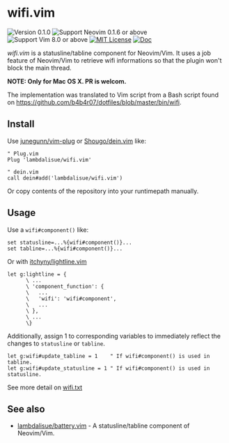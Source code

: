 wifi.vim
==============================================================================
![Version 0.1.0](https://img.shields.io/badge/version-0.1.0-yellow.svg?style=flat-square)
![Support Neovim 0.1.6 or above](https://img.shields.io/badge/support-Neovim%200.1.6%20or%20above-green.svg?style=flat-square)
![Support Vim 8.0 or above](https://img.shields.io/badge/support-Vim%208.0.0%20or%20above-yellowgreen.svg?style=flat-square)
[![MIT License](https://img.shields.io/badge/license-MIT-blue.svg?style=flat-square)](LICENSE)
[![Doc](https://img.shields.io/badge/doc-%3Ah%20wifi-orange.svg?style=flat-square)](doc/wifi.txt)

*wifi.vim* is a statusline/tabline component for Neovim/Vim.
It uses a job feature of Neovim/Vim to retrieve wifi informations so that the plugin won't block the main thread.

**NOTE: Only for Mac OS X. PR is welcom.**

The implementation was translated to Vim script from a Bash script found on https://github.com/b4b4r07/dotfiles/blob/master/bin/wifi.


Install
-------------------------------------------------------------------------------
Use [junegunn/vim-plug] or [Shougo/dein.vim] like:

```vim
" Plug.vim
Plug 'lambdalisue/wifi.vim'

" dein.vim
call dein#add('lambdalisue/wifi.vim')
```

Or copy contents of the repository into your runtimepath manually.

[junegunn/vim-plug]: https://github.com/junegunn/vim-plug
[Shougo/dein.vim]: https://github.com/Shougo/dein.vim


Usage
-------------------------------------------------------------------------------

Use a `wifi#component()` like:

```vim
set statusline=...%{wifi#component()}...
set tabline=...%{wifi#component()}...
```

Or with [itchyny/lightline.vim](https://github.com/itchyny/lightline.vim)

```vim
let g:lightline = {
      \ ...
      \ 'component_function': {
      \   ...
      \   'wifi': 'wifi#component',
      \   ...
      \ },
      \ ...
      \}
```

Additionally, assign 1 to corresponding variables to immediately reflect the
changes to `statusline` or `tabline`.

```vim
let g:wifi#update_tabline = 1    " If wifi#component() is used in tabline.
let g:wifi#update_statusline = 1 " If wifi#component() is used in statusline.
```

See more detail on [wifi.txt](./doc/wifi.txt)


See also
-------------------------------------------------------------------------------

- [lambdalisue/battery.vim](https://github.com/lambdalisue/battery.vim) - A statusline/tabline component of Neovim/Vim.
